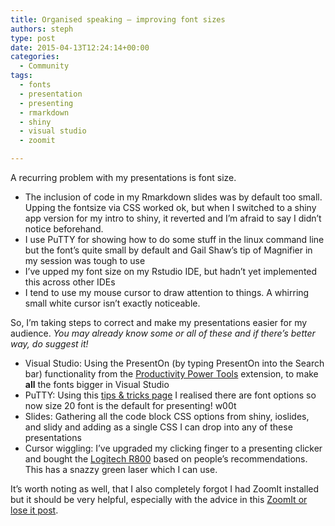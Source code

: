 ```yaml
---
title: Organised speaking – improving font sizes
authors: steph
type: post
date: 2015-04-13T12:24:14+00:00
categories:
  - Community
tags:
  - fonts
  - presentation
  - presenting
  - rmarkdown
  - shiny
  - visual studio
  - zoomit

---
```

A recurring problem with my presentations is font size.

  * The inclusion of code in my Rmarkdown slides was by default too small. Upping the fontsize via CSS worked ok, but when I switched to a shiny app version for my intro to shiny, it reverted and I&#8217;m afraid to say I didn&#8217;t notice beforehand.
  * I use PuTTY for showing how to do some stuff in the linux command line but the font&#8217;s quite small by default and Gail Shaw&#8217;s tip of Magnifier in my session was tough to use
  * I&#8217;ve upped my font size on my Rstudio IDE, but hadn&#8217;t yet implemented this across other IDEs
  * I tend to use my mouse cursor to draw attention to things. A whirring small white cursor isn&#8217;t exactly noticeable.

So, I&#8217;m taking steps to correct and make my presentations easier for my audience. _You may already know some or all of these and if there&#8217;s better way, do suggest it!_

  * Visual Studio: Using the PresentOn (by typing PresentOn into the Search bar) functionality from the <a href="https://visualstudiogallery.msdn.microsoft.com/dbcb8670-889e-4a54-a226-a48a15e4cace" title="Productivity Power Tools 2013 " target="_blank">Productivity Power Tools</a> extension, to make **all** the fonts bigger in Visual Studio
  * PuTTY: Using this <a href="http://www.thegeekstuff.com/2009/07/10-practical-putty-tips-and-tricks-you-probably-didnt-know/" title="PuTTY tips and tricks" target="_blank">tips & tricks page</a> I realised there are font options so now size 20 font is the default for presenting! w00t
  * Slides: Gathering all the code block CSS options from shiny, ioslides, and slidy and adding as a single CSS I can drop into any of these presentations
  * Cursor wiggling: I&#8217;ve upgraded my clicking finger to a presenting clicker and bought the <a href="http://www.amazon.co.uk/Logitech-910-001352-R800-Professional-Presenter/dp/B002L3TSLG" title="Logitech r800 on amazon" target="_blank">Logitech R800</a> based on people&#8217;s recommendations. This has a snazzy green laser which I can use. 

It&#8217;s worth noting as well, that I also completely forgot I had ZoomIt installed but it should be very helpful, especially with the advice in this <a href="http://regularitguy.com/2012/11/30/how-to-deliver-impactful-demos-part-2-zoomit-or-loose-it/" title="ZoomIt blog post" target="_blank">ZoomIt or lose it post</a>.